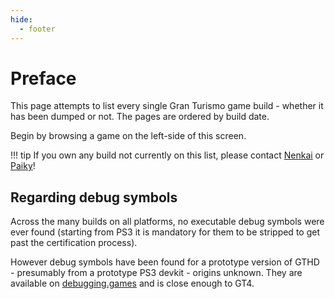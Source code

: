 ```yaml
---
hide:
  - footer
---
```


# Preface

This page attempts to list every single Gran Turismo game build - whether it has been dumped or not. The pages are ordered by build date.

Begin by browsing a game on the left-side of this screen.

!!! tip
    If you own any build not currently on this list, please contact [Nenkai](https://twitter.com/Nenkaai) or [Paiky](https://www.gtplanet.net/forum/members/paiky.144636/)!

## Regarding debug symbols

Across the many builds on all platforms, no executable debug symbols were ever found (starting from PS3 it is mandatory for them to be stripped to get past the certification process).

However debug symbols have been found for a prototype version of GTHD - presumably from a prototype PS3 devkit - origins unknown. They are available on [debugging.games](http://debugging.games) and is close enough to GT4.